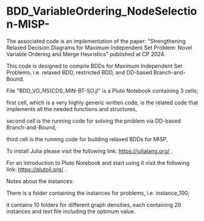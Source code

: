 # BDD_VariableOrdering_NodeSelection-MISP-


The associated code is an implementation of the paper: 
"Strengthening Relaxed Decision Diagrams for Maximum Independent Set Problem: Novel Variable Ordering and Merge Heuristics" published at CP 2024.

This code is designed to compile BDDs for Maximum Independent Set Problems, i.e. relaxed BDD, restricted BDD, and DD-based Branch-and-Bound.

File "BDD_VO_NS(CDS_MIN-BT-SO.jl" is a Pluto Notebook containing 3 cells; 

first cell, which is a very highly generic written code, is the related code 
that implements all the needed functions and structures,

second cell is the running code for solving the problem via DD-based Branch-and-Bound,

third cell is the running code for building relaxed BDDs for MISP,

To install Julia please visit the following link:
https://julialang.org/ .

For an introduction to Pluto Notebook and start using it visit the following link:
https://plutojl.org/ .

Notes about the instances:

There is a folder containing the instances for problems, i.e. instance_100;

it contains 10 folders for different graph densities, each containing 20 instances and text file including the optimum value. 
